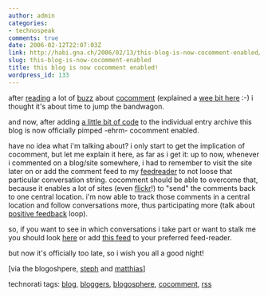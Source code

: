 ```yaml
---
author: admin
categories:
- technospeak
comments: true
date: 2006-02-12T22:07:03Z
link: http://habi.gna.ch/2006/02/13/this-blog-is-now-cocomment-enabled/
slug: this-blog-is-now-cocomment-enabled
title: this blog is now cocomment enabled!
wordpress_id: 133
---
```


after [reading](http://climbtothestars.org/archives/2006/02/06/how-will-cocomment-change-our-commenting-habits/) a lot of [buzz](http://technorati.com/chart/tag:cocomment) about [cocomment](http://www.cocomment.com/) (explained a [wee bit here](http://www.cocomment.com/teamblog/?p=25) :-) i thought it's about time to jump the bandwagon. 
  
and now, after adding [a little bit of code](http://www.cocomment.com/teamblog/?p=21) to the individual entry archive this blog is now officially pimped -ehrm- cocomment enabled.
  
have no idea what i'm talking about? i only start to get the implication of cocomment, but let me explain it here, as far as i get it: up to now, whenever i commented on a blog/site somewhere, i had to remember to visit the site later on or add the comment feed to my [feedreader](http://ranchero.com/netnewswire/) to not loose that particular conversation string. cocomment should be able to overcome that, because it enables a lot of sites (even [flickr](http://www.flickr.com/photos/35034363287@N01/95437797/#comment25173650)!) to "send" the comments back to one central location. i'm now able to track those comments in a central location and follow conversations more, thus participating more (talk about [positive feedback](http://climbtothestars.org/archives/2006/02/05/visibility-is-in-feedback-loops/) loop).



so, if you want to see in which conversations i take part or want to stalk me you should look [here](http://www.cocomment.com/comments/habi) or add [this feed](http://www.cocomment.com/rss2/habi.rss) to your preferred feed-reader.



but now it's officially too late, so i wish you all a good night!



[via the blogoshpere, [steph](http://climbtothestars.org/) and [matthias](http://blog.ch/blog/archives/2006/02/04/keeping-track-of-blog-discussions-with-cocomment/)]





technorati tags: [blog](http://www.technorati.com/tag/blog), [bloggers](http://www.technorati.com/tag/bloggers), [blogosphere](http://www.technorati.com/tag/blogosphere), [cocomment](http://www.technorati.com/tag/cocomment), [rss](http://www.technorati.com/tag/rss)
